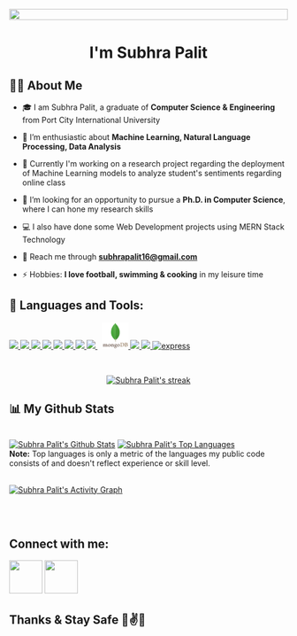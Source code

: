 <a href="#"><img width="100%" height="50%" src="https://user-images.githubusercontent.com/74038190/240906093-9be4d344-6782-461a-b5a6-32a07bf7b34e.gif"/></a>

<!-- <a href="#"><img width="100%" height="auto" src="https://i.imgur.com/iXuL1HG.png" height="175px"/></a> -->

<h1 align="center">I'm Subhra Palit</h1>
<!-- <h3 align="center">I'm a passionate Full Stack Developer from India.</h3>https://raw.githubusercontent.com/MartinHeinz/MartinHeinz/master/wave.gif -->



## 🙋‍♂️ About Me

- 🎓 I am Subhra Palit, a graduate of **Computer Science & Engineering** from Port City International University  

- 🔭 I’m enthusiastic about **Machine Learning, Natural Language Processing, Data Analysis**
<!-- - 🔭 I’m currently working on **[Covid-19 Tracker](https://covid-19-tracker-e4bda.web.app/)** -->

- 🎯 Currently I'm working on a research project regarding the deployment of Machine Learning models to analyze student's sentiments regarding online class 
<!-- - 🌱 I’m currently learning **Data Structures and Algorithms.** -->

- 📌 I’m looking for an opportunity to pursue a **Ph.D. in Computer Science**, where I can hone my research skills

- 💻  I also have done some Web Development projects using MERN Stack Technology 

<!-- - 👨‍💻 All of my projects are available at **[My Portfolio](https://subhamraoniar.com)** -->

- 💌 Reach me through **subhrapalit16@gmail.com** 

- ⚡ Hobbies: **I love football, swimming & cooking** in my leisure time

## 🚀 Languages and Tools:

<p align="left"> 
    <a href="https://reactjs.org/" target="_blank"> <img src="https://img.icons8.com/color/48/000000/react-native.png"/> </a>
    <a href="https://developer.mozilla.org/en-US/docs/Web/JavaScript" target="_blank"> <img src="https://img.icons8.com/color/48/000000/javascript.png"/> </a> 
    <a href="https://www.w3.org/html/" target="_blank"> <img src="https://img.icons8.com/color/48/000000/html-5.png"/> </a> 
    <a href="https://www.w3schools.com/css/" target="_blank"> <img src="https://img.icons8.com/color/48/000000/css3.png"/> </a> 
    <a href="https://getbootstrap.com" target="_blank"> <img src="https://img.icons8.com/color/48/000000/bootstrap.png"/> </a> 
    <a href="https://mui.com/" target="_blank"> <img src="https://img.icons8.com/color/48/000000/material-ui.png"/> </a> 
    <a href="https://www.python.org" target="_blank"> <img src="https://img.icons8.com/color/48/000000/python.png"/> </a> 
    <a style="padding-right:8px;" href="https://nodejs.org" target="_blank"> <img src="https://img.icons8.com/color/48/000000/nodejs.png"/> </a> 
    <!-- <a style="padding-right:8px;" href="https://www.mongodb.com/" target="_blank"> <img src="https://img.icons8.com/fluent/48/000000/mongodb.png"/> </a> -->
    <a href="https://www.mongodb.com/" target="_blank"> <img src="https://raw.githubusercontent.com/devicons/devicon/master/icons/mongodb/mongodb-original-wordmark.svg" alt="mongodb" width="48" height="48"/> </a> 
    <a href="https://firebase.google.com/" target="_blank"> <img src="https://img.icons8.com/color/48/000000/firebase.png"/> </a> 
    <!-- <a href="https://postman.com" target="_blank"> <img src="https://www.vectorlogo.zone/logos/getpostman/getpostman-icon.svg" alt="postman" width="45" height="45"/> </a>    -->
    <a href="https://git-scm.com/" target="_blank"> <img src="https://img.icons8.com/color/48/000000/git.png"/> </a> 
    <!-- <a href="https://www.jenkins.io" target="_blank"> <img src="https://www.vectorlogo.zone/logos/jenkins/jenkins-icon.svg" alt="jenkins" width="48" height="48"/> </a>  -->
    <!-- <a href="https://redux.js.org" target="_blank"> <img src="https://img.icons8.com/color/48/000000/redux.png"/> </a> -->
    <a href="https://expressjs.com" target="_blank"> <img src="https://expressjs.com/images/express-facebook-share.png" alt="express" width="40" height="40"/> </a>
</p>

<!-- [![React Badge](https://img.shields.io/badge/-React-61DBFB?style=for-the-badge&labelColor=black&logo=react&logoColor=61DBFB)](#)  [![Javascript Badge](https://img.shields.io/badge/-Javascript-F0DB4F?style=for-the-badge&labelColor=black&logo=javascript&logoColor=F0DB4F)](#) [![Typescript Badge](https://img.shields.io/badge/-Typescript-007acc?style=for-the-badge&labelColor=black&logo=typescript&logoColor=007acc)](#) [![Nodejs Badge](https://img.shields.io/badge/-Nodejs-3C873A?style=for-the-badge&labelColor=black&logo=node.js&logoColor=3C873A)](#) [![GraphQL Badge](https://img.shields.io/badge/-GraphQl-e535ab?style=for-the-badge&labelColor=black&logo=node.js&logoColor=e535ab)](#) -->
<br/>

<p align="center">
    <a href="https://github.com/subhrapalit/github-readme-streak-stats">
        <img title="🔥 Get streak stats for your profile at git.io/streak-stats" alt="Subhra Palit's streak" src="https://github-readme-streak-stats.herokuapp.com?user=subhrapalit&theme=neon-palenight&hide_border=true&date_format=M%20j%5B%2C%20Y%5D&background=0C0B48"/>
    </a>
</p>

## 📊 My Github Stats

  <br/>
    <a href="https://github.com/subhrapalit/github-readme-stats"><img alt="Subhra Palit's Github Stats" src="https://github-readme-stats.vercel.app/api?username=subhrapalit&theme=nightowl&show_icons=true&count_private=true" /></a>
  <a href="https://github.com/subhrapalit/github-readme-stats"><img alt="Subhra Palit's Top Languages" src="https://github-readme-stats.vercel.app/api/top-langs/?username=subhrapalit&langs_count=8&count_private=true&layout=compact&theme=radical&hide_border=true&bg_color=020656" /></a>
  <br/>
  <b>Note:</b> Top languages is only a metric of the languages my public code consists of and doesn't reflect experience or skill level.


<br/>
<br/>

<a href="https://github.com/subhrapalit/github-readme-activity-graph"><img alt="Subhra Palit's Activity Graph" src="https://activity-graph.herokuapp.com/graph?username=subhrapalit&bg_color=040A4A&color=F50551&line=09C1DE&point=FFFFFF&hide_border=true" /></a>

<br/>
<br/>

## Connect with me:
<p align="left">


<!--<a href = "https://github.com/subhrapalit"><img src="https://img.icons8.com/material-outlined/48/000000/github.png"/></a>-->
<a href = "https://twitter.com/PalitSubhro"><img src="https://user-images.githubusercontent.com/74038190/235294011-b8074c31-9097-4a65-a594-4151b58743a8.gif" width="60px" height="60px"/></a>
<a href = "https://www.linkedin.com/in/subhra-palit/"><img src="https://user-images.githubusercontent.com/74038190/235294012-0a55e343-37ad-4b0f-924f-c8431d9d2483.gif" width="60px" height="60px"/></a>    
</p>
<!-- <a href = "https://www.linkedin.com/in/subham-raoniar/"><img src="https://img.icons8.com/fluent/48/000000/linkedin.png"/></a> -->
<!-- <a href = "https://www.instagram.com/subhamraoniar/"><img src="https://img.icons8.com/fluent/48/000000/instagram-new.png"/></a> -->
<!-- <a href = "https://www.youtube.com/channel/UC-NXT1lYAOPa3lrgWXqvuHA"><img src="https://img.icons8.com/color/48/000000/youtube-play.png"/></a> -->



<!-- ## ❤ Views and Followers
<a href="https://github.com/Meghna-DAS/github-profile-views-counter">
    <img src="https://komarev.com/ghpvc/?username=SubhamRaoniar28">
</a>
<a href="https://github.com/SubhamRaoniar28?tab=followers"><img src="https://img.shields.io/github/followers/SubhamRaoniar28?label=Followers&style=social" alt="GitHub Badge"></a> -->

## Thanks & Stay Safe 🙏✌💖

